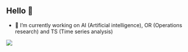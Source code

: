 ## Hello 👋


- 🔭 I’m currently working on AI (Artificial intelligence), OR (Operations research) and TS (Time series analysis)


![](https://img.shields.io/badge/<WORD_ON_LEFT>-<WORD_ON_RIGHT>-informational?style=flat&logo=<LOGO_NAME>&logoColor=white&color=2bbc8a)